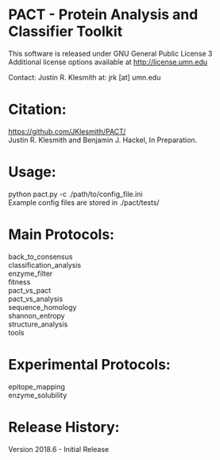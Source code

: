 # PACT - Protein Analysis and Classifier Toolkit<br />

This software is released under GNU General Public License 3<br/>
Additional license options available at http://license.umn.edu<br/>

Contact: Justin R. Klesmith at: jrk [at] umn.edu<br/>
# Citation:<br/>
https://github.com/JKlesmith/PACT/<br/>
Justin R. Klesmith and Benjamin J. Hackel, In Preparation.<br/>

# Usage:<br />
python pact.py -c ./path/to/config_file.ini<br/>
Example config files are stored in ./pact/tests/

# Main Protocols:<br />
back_to_consensus<br />
classification_analysis<br />
enzyme_filter<br />
fitness<br />
pact_vs_pact<br />
pact_vs_analysis<br />
sequence_homology<br />
shannon_entropy<br />
structure_analysis<br />
tools<br />

# Experimental Protocols:<br />
epitope_mapping<br />
enzyme_solubility<br />

# Release History:<br/>
Version 2018.6 - Initial Release<br/>
